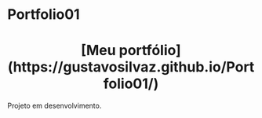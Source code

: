 # Portfolio01
<h1 align="center"> [Meu portfólio](https://gustavosilvaz.github.io/Portfolio01/) </h1>
Projeto em desenvolvimento.
